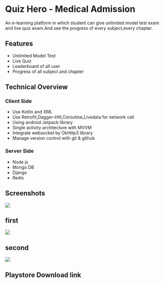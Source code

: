 
# Quiz Hero - Medical Admission

An e-learning platform in which student can give unlimited model test exam and live quiz exam.And see the progress of every subject,every chapter.


## Features

- Unlimited Model Test
- Live Quiz
- Leaderboard of all user
- Progress of all subject and chapter


## Technical Overview

### Client Side
- Use Kotlin and XML
- Use Retrofit,Dagger-Hilt,Coroutine,Livedata for network call
- Using android Jetpack library
- Single activity  architecture with MVVM
- Integrate websocket by OkHttp3 library 
- Manage version control with git & github

### Server Side
- Node js
- Mongo DB
- Django
- Redis

## Screenshots
![](https://user-images.githubusercontent.com/53580076/221098142-4e6ce751-d53a-41ba-87b9-b718310616a7.png)

## first

![](https://user-images.githubusercontent.com/53580076/221098427-831c6d77-f9ac-47de-9dc9-e472737c725f.png)

## second 
![](https://user-images.githubusercontent.com/53580076/221098394-39eb86aa-6cff-4043-a21d-83a8202475d4.png)
## Playstore Download link
